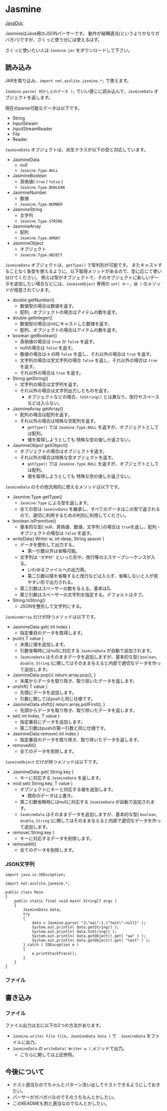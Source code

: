 # Jasmine

[JavaDoc](https://hirokimiyaoka.github.io/Jasmine/)

JasmineはJava用のJSONパーサーです。
動作が結構適当(というよりかなりガバガバ)ですが、さくっと使う分には使えるはず。

さくっと使いたい人は `Jasmine.jar` をダウンロードして下さい。

## 読み込み

JARを取り込み、`import net.azulite.jasmine.*;` で使えます。

`Jasmine.parse( 何かしらのデータ );` でいい感じに読み込んで、`JasmineData` オブジェクトを返します。

現在のparse可能なデータは以下です。

* String
* InputStream
* InputStreamReader
* File
* Reader

`JasmineData` オブジェクトは、派生クラスが以下の型と対応しています。

* JasmineData
    * null
    * `Jasmine.Type.NULL`
* JasmineBoolean
    * 真偽値( `true` / `false` )
    * `Jasmine.Type.BOOLEAN`
* JasmineNumber
    * 数値
    * `Jasmine.Type.NUMBER`
* JasmineString
    * 文字列
    * `Jasmine.Type.STRING`
* JasmineArray
    * 配列
    * `Jasmine.Type.ARRAY`
* JasmineObject
    * オブジェクト
    * `Jasmine.Type.OBJECT`

`JasmineData` オブジェクトは、`getType()` で型判別が可能です。
またキャストすることなく各型を使えるように、以下取得メソッドがあるので、型に応じて使い分けてください。
例えば型がオブジェクトで、そのオブジェクトに新しいデータを追加したい場合などには、`JasmineObject` 専用の `set( キー, 値 )` のメソッドが用意されています。

* double getNumber()
    * 数値型の場合は数値を返す。
    * 配列、オブジェクトの場合はアイテムの数を返す。
* double getInteger()
    * 数値型の場合はintにキャストした数値を返す。
    * 配列、オブジェクトの場合はアイテムの数を返す。
* boolean getBoolean()
    * 真偽値の場合は `true` か `false` を返す。
    * nullの場合は `false` を返す。
    * 数値の場合は `0` の時 `false` を返し、それ以外の場合は `true` を返す。
    * 文字列の場合は空文字列の場合 `false` を返し、それ以外の場合は `true` を返す。
    * それ以外の場合は `true` を返す。
* String getString()
    * 文字列の場合は文字列を返す。
    * それ以外の場合は文字列出力したものを返す。
        * オブジェクトなどの場合、`toString()` とは異なり、改行やスペースなどは入らない。
* JasmineArray getArray()
    * 配列の場合は配列を返す。
    * それ以外の場合は特殊な空配列を返す。
        * `getType()` では `Jasmine.Type.NULL` を返すが、オブジェクトとしては配列。
        * 値を取得しようとしても 特殊な空の値しか返さない。
* JasmineObject getObject()
    * オブジェクトの場合はオブジェクトを返す。
    * それ以外の場合は特殊な空オブジェクトを返す。
        * `getType()` では `Jasmine.Type.NULL` を返すが、オブジェクトとしては配列。
        * 値を取得しようとしても 特殊な空の値しか返さない。

`JasmineData` のその他汎用的に使えるメソッドは以下です。

* Jasmine.Type getType()
    * `Jasmine.Type` による型を返します。
    * 全ての型は `JasmineData` を継承し、すべてのデータはこの型で返されるので、適切に利用するための判別に利用してください。
* boolean isPremitive()
    * 基本的な型( null、真偽値、数値、文字列 )の場合は `true`を返し、配列・オブジェクトの場合は `false` を返す。
* writeData( Writer w, int deep, String spacer )
    * データを整形して出力する。
        * 第一引数以外は省略可能。
    * 文字列は `"文字列"` といった形や、改行等のエスケープシーケンスが入る。
        * いわゆるファイルへの出力用。
        * 第二引数以降を省略すると改行などは入らず、省略しないと人が見やすい形で出力される。
    * 第二引数はスペーサーの数を与える。基本は0。
    * 第三引数はスペーサーの文字列を指定する。デフォルトはタブ。
* String toString()
    * JSONを整形して文字列にする。

`JasmineArray` だけが持つメソッドは以下です。

* JasmineData get( int index )
    * 指定番目のデータを取得します。
* push( T value )
    * 末尾に値を追加します。
    * 引数省略時にはnullに対応する `JasmineData` が自動で追加されます。
    * `JasmineData` はそのままデータを追加しますが、基本的な型( `boolean`, `double`, `String` )に関してはそのまま与えると内部で適切なデータを作って追加します。
* JasmineData pop(){ return array.pop(); }
    * 末尾からデータを取り除き、取り除いたデータを返します。
* unshift( T value )
    * 先頭にデータを追加します。
    * 引数に関してはpushと同じ仕様です。
* JasmineData shift(){ return array.pollFirst(); }
    * 先頭からデータを取り除き、取り除いたデータを返します。
* set( int index, T value )
    * 指定番目にデータを追加します。
    * 第二引数はpushの第一引数と同じ仕様です。
* JasmineData remove( int index )
    * 指定番目のデータを取り除き、取り除いたデータを返します。
* removeAll()
    * 全てのデータを削除します。

`JasmineObject` だけが持つメソッドは以下です。

* JasmineData get( String key )
    * キーに対応する `JasmineData` を返します。
* void set( String key, T value )
    * オブジェクトにキーと対応する値を追加します。
        * 既存のデータは上書き。
    * 第二引数省略時にはnullに対応する `JasmineData` が自動で追加されます。
    * `JasmineData` はそのままデータを追加しますが、基本的な型( `boolean`, `double`, `String` )に関してはそのまま与えると内部で適切なデータを作って追加します。
* remove( String key )
    * キーに対応するデータを削除します。
* removeAll()
    * 全てのデータを削除します。

### JSON文字列

```
import java.io.IOException;

import net.azulite.jasmine.*;

public class Main
{
	public static final void main( String[] args )
	{
		JasmineData data;
		try
		{
			data = Jasmine.parse( "{\"aa\":1,\"test\":null}" );
			System.out.println( data.getString() );
			System.out.println( data.toString() );
			System.out.println( data.getObject().get( "aa" ) );
			System.out.println( data.getObject().get( "test" ) );
		} catch ( IOException e )
		{
			e.printStackTrace();
		}
	}
}
```

### ファイル

## 書き込み

### ファイル

ファイル出力は主に以下の2つの方法があります。

* `Jasmine.write( File file, JasmineData data )` で　`JasmineData` をファイルに出力。
* `JasmineData` の `writeData( Writer w )` メソッドで出力。
    * こちらに関しては上記参照。

## 今後について

* テスト適当なのでちゃんとパターン洗い出してテストできるようにしておきたい。
* パーサーがガバガバなのでそのうちなんとかしたい。
* このREADMEも割と適当なのでなんとかしたい。
